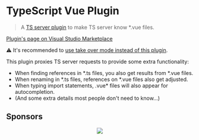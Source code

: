 # TypeScript Vue Plugin

> A [TS server plugin](https://github.com/microsoft/TypeScript/wiki/Writing-a-Language-Service-Plugin) to make TS server know *.vue files.

[Plugin's page on Visual Studio Marketplace](https://marketplace.visualstudio.com/items?itemName=johnsoncodehk.vscode-typescript-vue-plugin)

⚠️ It's recommended to [use take over mode instead of this plugin](https://github.com/johnsoncodehk/volar/discussions/471).

This plugin proxies TS server requests to provide some extra functionality:

- When finding references in *.ts files, you also get results from *.vue files.
- When renaming in *.ts files, references on *.vue files also get adjusted.
- When typing import statements, .vue* files will also appear for autocompletion.
- (And some extra details most people don't need to know...)

## Sponsors

<p align="center">
  <a href="https://cdn.jsdelivr.net/gh/johnsoncodehk/sponsors/sponsors.svg">
    <img src='https://cdn.jsdelivr.net/gh/johnsoncodehk/sponsors/sponsors.svg'/>
  </a>
</p>
